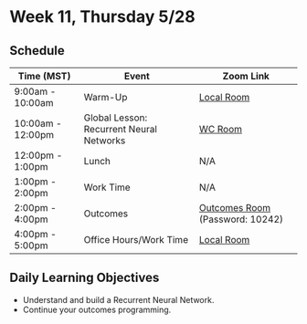 # Week 11, Thursday 5/28

## Schedule
| Time (MST)                  | Event                             | Zoom Link                                    |
|-----------------------|-----------------------------------|----------------------------------------------|
| 9:00am - 10:00am | Warm-Up                 | [Local Room](https://generalassembly.zoom.us/j/4539501986?pwd=NVZoQ2s1NXRZckVoc0RkQ2NTbCs1Zz09) |
| 10:00am - 12:00pm | Global Lesson: Recurrent Neural Networks | [WC Room](https://generalassembly.zoom.us/j/620270527?pwd=Tkdpc29RZ0tCdGVpUjJDVGFHd3d0Zz09)   |
| 12:00pm - 1:00pm | Lunch                       | N/A |
| 1:00pm - 2:00pm | Work Time | N/A |
| 2:00pm - 4:00pm  | Outcomes | [Outcomes Room](https://generalassembly.zoom.us/j/4863356769) (Password: 10242)  |
| 4:00pm - 5:00pm  | Office Hours/Work Time | [Local Room](https://generalassembly.zoom.us/j/4539501986?pwd=NVZoQ2s1NXRZckVoc0RkQ2NTbCs1Zz09)  |

## Daily Learning Objectives
- Understand and build a Recurrent Neural Network.
- Continue your outcomes programming.

